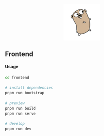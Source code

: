 <p align="center">
  <img width="120" src="./src/assets/go.webp">
</p>

## Frontend

#### Usage

```bash
cd frontend

# install dependencies
pnpm run bootstrap

# preview
pnpm run build
pnpm run serve

# develop
pnpm run dev
```

